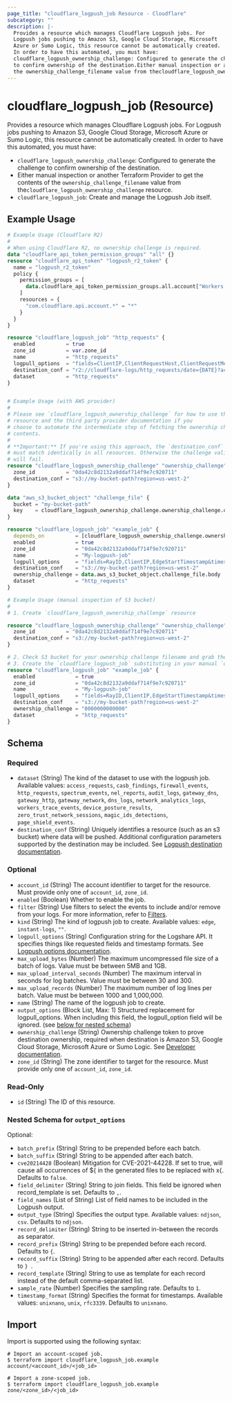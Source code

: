 ```yaml
---
page_title: "cloudflare_logpush_job Resource - Cloudflare"
subcategory: ""
description: |-
  Provides a resource which manages Cloudflare Logpush jobs. For
  Logpush jobs pushing to Amazon S3, Google Cloud Storage, Microsoft
  Azure or Sumo Logic, this resource cannot be automatically created.
  In order to have this automated, you must have:
  cloudflare_logpush_ownership_challenge: Configured to generate the challenge
  to confirm ownership of the destination.Either manual inspection or another Terraform Provider to get the contents of
  the ownership_challenge_filename value from thecloudflare_logpush_ownership_challenge resource.cloudflare_logpush_job: Create and manage the Logpush Job itself.
---
```


# cloudflare_logpush_job (Resource)

Provides a resource which manages Cloudflare Logpush jobs. For
Logpush jobs pushing to Amazon S3, Google Cloud Storage, Microsoft
Azure or Sumo Logic, this resource cannot be automatically created.
In order to have this automated, you must have:

- `cloudflare_logpush_ownership_challenge`: Configured to generate the challenge
to confirm ownership of the destination.
- Either manual inspection or another Terraform Provider to get the contents of
the `ownership_challenge_filename` value from the`cloudflare_logpush_ownership_challenge` resource.
- `cloudflare_logpush_job`: Create and manage the Logpush Job itself.

## Example Usage

```terraform
# Example Usage (Cloudflare R2)
#
# When using Cloudflare R2, no ownership challenge is required.
data "cloudflare_api_token_permission_groups" "all" {}
resource "cloudflare_api_token" "logpush_r2_token" {
  name = "logpush_r2_token"
  policy {
    permission_groups = [
      data.cloudflare_api_token_permission_groups.all.account["Workers R2 Storage Write"],
    ]
    resources = {
      "com.cloudflare.api.account.*" = "*"
    }
  }
}

resource "cloudflare_logpush_job" "http_requests" {
  enabled          = true
  zone_id          = var.zone_id
  name             = "http_requests"
  logpull_options  = "fields=ClientIP,ClientRequestHost,ClientRequestMethod,ClientRequestURI,EdgeEndTimestamp,EdgeResponseBytes,EdgeResponseStatus,EdgeStartTimestamp,RayID&timestamps=rfc3339"
  destination_conf = "r2://cloudflare-logs/http_requests/date={DATE}?account-id=${var.account_id}&access-key-id=${cloudflare_api_token.logpush_r2_token.id}&secret-access-key=${sha256(cloudflare_api_token.logpush_r2_token.value)}"
  dataset          = "http_requests"
}


# Example Usage (with AWS provider)
#
# Please see `cloudflare_logpush_ownership_challenge` for how to use that
# resource and the third party provider documentation if you
# choose to automate the intermediate step of fetching the ownership challenge
# contents.
#
# **Important:** If you're using this approach, the `destination_conf` values
# must match identically in all resources. Otherwise the challenge validation
# will fail.
resource "cloudflare_logpush_ownership_challenge" "ownership_challenge" {
  zone_id          = "0da42c8d2132a9ddaf714f9e7c920711"
  destination_conf = "s3://my-bucket-path?region=us-west-2"
}

data "aws_s3_bucket_object" "challenge_file" {
  bucket = "my-bucket-path"
  key    = cloudflare_logpush_ownership_challenge.ownership_challenge.ownership_challenge_filename
}

resource "cloudflare_logpush_job" "example_job" {
  depends_on          = [cloudflare_logpush_ownership_challenge.ownership_challenge]
  enabled             = true
  zone_id             = "0da42c8d2132a9ddaf714f9e7c920711"
  name                = "My-logpush-job"
  logpull_options     = "fields=RayID,ClientIP,EdgeStartTimestamp&timestamps=rfc3339"
  destination_conf    = "s3://my-bucket-path?region=us-west-2"
  ownership_challenge = data.aws_s3_bucket_object.challenge_file.body
  dataset             = "http_requests"
}

# Example Usage (manual inspection of S3 bucket)
#
# 1. Create `cloudflare_logpush_ownership_challenge` resource

resource "cloudflare_logpush_ownership_challenge" "ownership_challenge" {
  zone_id          = "0da42c8d2132a9ddaf714f9e7c920711"
  destination_conf = "s3://my-bucket-path?region=us-west-2"
}

# 2. Check S3 bucket for your ownership challenge filename and grab the contents.
# 3. Create the `cloudflare_logpush_job` substituting in your manual `ownership_challenge`.
resource "cloudflare_logpush_job" "example_job" {
  enabled             = true
  zone_id             = "0da42c8d2132a9ddaf714f9e7c920711"
  name                = "My-logpush-job"
  logpull_options     = "fields=RayID,ClientIP,EdgeStartTimestamp&timestamps=rfc3339"
  destination_conf    = "s3://my-bucket-path?region=us-west-2"
  ownership_challenge = "0000000000000"
  dataset             = "http_requests"
}
```
<!-- schema generated by tfplugindocs -->
## Schema

### Required

- `dataset` (String) The kind of the dataset to use with the logpush job. Available values: `access_requests`, `casb_findings`, `firewall_events`, `http_requests`, `spectrum_events`, `nel_reports`, `audit_logs`, `gateway_dns`, `gateway_http`, `gateway_network`, `dns_logs`, `network_analytics_logs`, `workers_trace_events`, `device_posture_results`, `zero_trust_network_sessions`, `magic_ids_detections`, `page_shield_events`.
- `destination_conf` (String) Uniquely identifies a resource (such as an s3 bucket) where data will be pushed. Additional configuration parameters supported by the destination may be included. See [Logpush destination documentation](https://developers.cloudflare.com/logs/reference/logpush-api-configuration#destination).

### Optional

- `account_id` (String) The account identifier to target for the resource. Must provide only one of `account_id`, `zone_id`.
- `enabled` (Boolean) Whether to enable the job.
- `filter` (String) Use filters to select the events to include and/or remove from your logs. For more information, refer to [Filters](https://developers.cloudflare.com/logs/reference/logpush-api-configuration/filters/).
- `kind` (String) The kind of logpush job to create. Available values: `edge`, `instant-logs`, `""`.
- `logpull_options` (String) Configuration string for the Logshare API. It specifies things like requested fields and timestamp formats. See [Logpush options documentation](https://developers.cloudflare.com/logs/logpush/logpush-configuration-api/understanding-logpush-api/#options).
- `max_upload_bytes` (Number) The maximum uncompressed file size of a batch of logs. Value must be between 5MB and 1GB.
- `max_upload_interval_seconds` (Number) The maximum interval in seconds for log batches. Value must be between 30 and 300.
- `max_upload_records` (Number) The maximum number of log lines per batch. Value must be between 1000 and 1,000,000.
- `name` (String) The name of the logpush job to create.
- `output_options` (Block List, Max: 1) Structured replacement for logpull_options. When including this field, the logpull_option field will be ignored. (see [below for nested schema](#nestedblock--output_options))
- `ownership_challenge` (String) Ownership challenge token to prove destination ownership, required when destination is Amazon S3, Google Cloud Storage, Microsoft Azure or Sumo Logic. See [Developer documentation](https://developers.cloudflare.com/logs/logpush/logpush-configuration-api/understanding-logpush-api/#usage).
- `zone_id` (String) The zone identifier to target for the resource. Must provide only one of `account_id`, `zone_id`.

### Read-Only

- `id` (String) The ID of this resource.

<a id="nestedblock--output_options"></a>
### Nested Schema for `output_options`

Optional:

- `batch_prefix` (String) String to be prepended before each batch.
- `batch_suffix` (String) String to be appended after each batch.
- `cve20214428` (Boolean) Mitigation for CVE-2021-44228. If set to true, will cause all occurrences of ${ in the generated files to be replaced with x{. Defaults to `false`.
- `field_delimiter` (String) String to join fields. This field be ignored when record_template is set. Defaults to `,`.
- `field_names` (List of String) List of field names to be included in the Logpush output.
- `output_type` (String) Specifies the output type. Available values: `ndjson`, `csv`. Defaults to `ndjson`.
- `record_delimiter` (String) String to be inserted in-between the records as separator.
- `record_prefix` (String) String to be prepended before each record. Defaults to `{`.
- `record_suffix` (String) String to be appended after each record. Defaults to `}
`.
- `record_template` (String) String to use as template for each record instead of the default comma-separated list.
- `sample_rate` (Number) Specifies the sampling rate. Defaults to `1`.
- `timestamp_format` (String) Specifies the format for timestamps. Available values: `unixnano`, `unix`, `rfc3339`. Defaults to `unixnano`.

## Import

Import is supported using the following syntax:

```shell
# Import an account-scoped job.
$ terraform import cloudflare_logpush_job.example account/<account_id>/<job_id>

# Import a zone-scoped job.
$ terraform import cloudflare_logpush_job.example zone/<zone_id>/<job_id>
```
